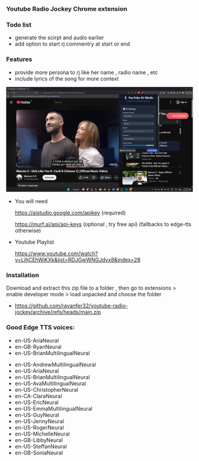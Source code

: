 ### Youtube Radio Jockey Chrome extension

### Todo list
* generate the scirpt and audio earlier
* add option to start rj commentry at start or end


### Features
* provide more persona to rj like her name , radio name , etc
* include lyrics of the song for more context

![Youtube RJ extension running on youtube](demo.png)

- You will need

  https://aistudio.google.com/apikey (required)

  https://murf.ai/api/api-keys (optional , try free api) (fallbacks to edge-tts otherwise)

- Youtube Playlist

  https://www.youtube.com/watch?v=LjhCEhWiKXk&list=RDJGwWNGJdvx8&index=28

### Installation

Download and extract this zip file to a folder , then go to extensions > enable developer mode > load unpacked and choose the folder

- https://github.com/rayanfer32/youtube-radio-jockey/archive/refs/heads/main.zip

### Good Edge TTS voices:

- en-US-AriaNeural
- en-GB-RyanNeural
- en-US-BrianMultilingualNeural

* en-US-AndrewMultilingualNeural
* en-US-AriaNeural
* en-US-BrianMultilingualNeural
* en-US-AvaMultilingualNeural
* en-US-ChristopherNeural
* en-CA-ClaraNeural
* en-US-EricNeural
* en-US-EmmaMultilingualNeural
* en-US-GuyNeural
* en-US-JennyNeural
* en-US-RogerNeural
* en-US-MichelleNeural
* en-GB-LibbyNeural
* en-US-SteffanNeural
* en-GB-SoniaNeural
